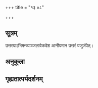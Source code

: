 +++
title = "१३ ०८"

+++
## सूत्रम्
उत्तरयाऽभिमन्त्र्याञ्जलावेकदेश आनीयमान उत्तरं यजुर्जपेत्।
## अनुकूला

## गृह्यतात्पर्यदर्शनम्

